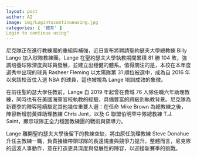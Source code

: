 ```yaml
---
layout: post
author: AI
image: img/Logintocontinueusing.jpg
categories: [ '體育' ]
Login to continue using"
---
```

尼克隊正在進行教練團的重組與補強，近日宣布將聘請聖約瑟夫大學總教練 Billy Lange 加入球隊教練團。Lange 在聖約瑟夫大學執教期間累積 81 勝 104 敗，強調培養球隊深度與球員發展，並建立出穩健的體系。值得關注的是，本校在本年度選秀中出現的球員 Rasheer Fleming 以太陽隊第 31 順位被選中，成為自 2016 年以來該校首位入選 NBA 的球員，這也被視為 Lange 培訓成效的象徵。

在前往聖約瑟大學任教前，Lange 自 2019 年起曾在費城 76 人隊任職六年助理教練，同時也有在美國海軍官校執教的經驗，具備豐富的跨級別執教背景。尼克隊為新賽季的陣容陸續敲定其他幾位重要人選：在任命 Mike Brown 為總教練之後，陣容新增前黃蜂助理教練 Chris Jent，以及 G 聯盟伯明罕中隊總教練 T.J. Saint，顯示球隊正全力穩固教練團的戰術與領導力。

Lange 離開聖約瑟夫大學後留下的教練空缺，將由原任助理教練 Steve Donahue 升任主教練一職，負責接續帶領球隊的長遠規畫與競爭力提升。整體而言，尼克隊的這波人事動作，意在打造更具深度與發展性的陣容，以迎接新賽季的挑戰。